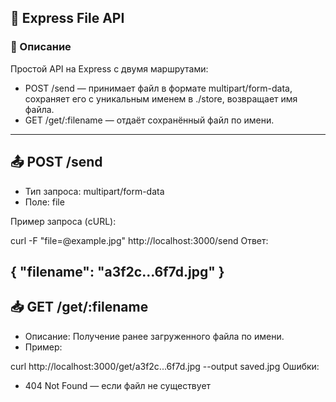 ## 📁 Express File API

### 📌 Описание

Простой API на Express с двумя маршрутами:

* POST /send — принимает файл в формате multipart/form-data, сохраняет его с уникальным именем в ./store, возвращает имя файла.
* GET /get/:filename — отдаёт сохранённый файл по имени.

---

## 📤 POST /send

* Тип запроса: multipart/form-data
* Поле: file

Пример запроса (cURL):

curl -F "file=@example.jpg" http://localhost:3000/send
Ответ:

{ "filename": "a3f2c...6f7d.jpg" }
---

## 📥 GET /get/:filename

* Описание: Получение ранее загруженного файла по имени.
* Пример:

curl http://localhost:3000/get/a3f2c...6f7d.jpg --output saved.jpg
Ошибки:

* 404 Not Found — если файл не существует
